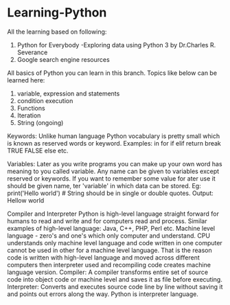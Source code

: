 # Learning-Python

All the learning based on following:
1) Python for Everybody -Exploring data using Python 3 by Dr.Charles R. Severance
2) Google search engine resources


All basics of Python you can learn in this branch.
Topics like below can be learned here:

1) variable, expression and statements
2) condition execution
3) Functions
4) Iteration
5) String (ongoing)


Keywords:
Unlike human language Python vocabulary is pretty small which is known as reserved words or keyword.
Examples:
in
for
if
elif
return
break
TRUE
FALSE
else etc.

Variables:
Later as you write programs you can make up your own word has meaning to you called variable.
Any name can be given to variables except reserved or keywords.
If you want to remember some value for ater use it should be given name, ter 'variable' in which data can be stored.
Eg:
print('Hello world') # String should be in single or double quotes.
Output: Hellow world

Compiler and Interpreter
Python is high-level language straight forward for humans to read and write and for computers read and process.
Similar examples of high-level language: Java, C++, PHP, Perl etc.
Machine level language - zero's and one's which only computer and understand.
CPU understands only machine level language and code written in one computer cannot be used in other for a machine level language.
That is the reason code is written with high-level language and moved across different computers then interpreter used and recompiling code creates machine language version.
Compiler:
A compiler transforms entire set of source code into object code or machine level and saves it as file before executing.
Interpreter:
Converts and executes source code line by line without saving it and points out errors along the way.
Python is interpreter language.



